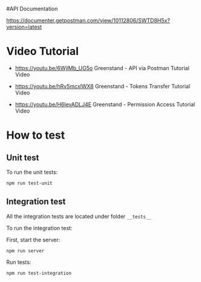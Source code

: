 #API Documentation 

https://documenter.getpostman.com/view/10112806/SWTD8H5x?version=latest


# Video Tutorial
* https://youtu.be/6WjlMb_UG5o    Greenstand - API via Postman Tutorial Video

* https://youtu.be/hRv5mcxlWX8    Greenstand -  Tokens Transfer  Tutorial Video

* https://youtu.be/H6levADLJ4E    Greenstand - Permission Access Tutorial Video

# How to test

## Unit test

To run the unit tests:

```
npm run test-unit
```

## Integration test

All the integration tests are located under folder `__tests__`

To run the integration test:

First, start the server:

```
npm run server
```

Run tests:

```
npm run test-integration
```
